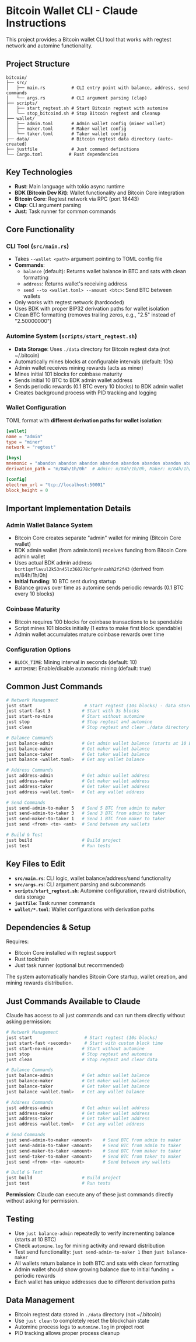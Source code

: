 # Bitcoin Wallet CLI - Claude Instructions

This project provides a Bitcoin wallet CLI tool that works with regtest network and automine functionality.

## Project Structure

```
bitcoin/
├── src/
│   ├── main.rs          # CLI entry point with balance, address, send commands
│   └── args.rs          # CLI argument parsing (clap)
├── scripts/
│   ├── start_regtest.sh # Start Bitcoin regtest with automine
│   └── stop_bitcoind.sh # Stop Bitcoin regtest and cleanup
├── wallet/
│   ├── admin.toml       # Admin wallet config (miner wallet)
│   ├── maker.toml       # Maker wallet config  
│   └── taker.toml       # Taker wallet config
├── data/                # Bitcoin regtest data directory (auto-created)
├── justfile             # Just command definitions
└── Cargo.toml          # Rust dependencies
```

## Key Technologies

- **Rust**: Main language with tokio async runtime
- **BDK (Bitcoin Dev Kit)**: Wallet functionality and Bitcoin Core integration
- **Bitcoin Core**: Regtest network via RPC (port 18443)
- **Clap**: CLI argument parsing
- **Just**: Task runner for common commands

## Core Functionality

### CLI Tool (`src/main.rs`)
- Takes `--wallet <path>` argument pointing to TOML config file
- **Commands**:
  - `balance` (default): Returns wallet balance in BTC and sats with clean formatting
  - `address`: Returns wallet's receiving address
  - `send --to <wallet.toml> --amount <btc>`: Send BTC between wallets
- Only works with regtest network (hardcoded)
- Uses BDK with proper BIP32 derivation paths for wallet isolation
- Clean BTC formatting (removes trailing zeros, e.g., "2.5" instead of "2.50000000")

### Automine System (`scripts/start_regtest.sh`)
- **Data Storage**: Uses `./data` directory for Bitcoin regtest data (not ~/.bitcoin)
- Automatically mines blocks at configurable intervals (default: 10s)
- Admin wallet receives mining rewards (acts as miner)
- Mines initial 101 blocks for coinbase maturity
- Sends initial 10 BTC to BDK admin wallet address
- Sends periodic rewards (0.1 BTC every 10 blocks) to BDK admin wallet
- Creates background process with PID tracking and logging

### Wallet Configuration
TOML format with **different derivation paths for wallet isolation**:
```toml
[wallet]
name = "admin"
type = "miner" 
network = "regtest"

[keys]
mnemonic = "abandon abandon abandon abandon abandon abandon abandon abandon abandon abandon abandon about"
derivation_path = "m/84h/1h/0h"  # Admin: m/84h/1h/0h, Maker: m/84h/1h/1h, Taker: m/84h/1h/2h

[config]
electrum_url = "tcp://localhost:50001"
block_height = 0
```

## Important Implementation Details

### Admin Wallet Balance System
- Bitcoin Core creates separate "admin" wallet for mining (Bitcoin Core wallet)
- BDK admin wallet (from admin.toml) receives funding from Bitcoin Core admin wallet
- Uses actual BDK admin address `bcrt1qmflavul2k53n45lz360278cfgr4nzahh2f2f43` (derived from m/84h/1h/0h)
- **Initial funding**: 10 BTC sent during startup
- Balance grows over time as automine sends periodic rewards (0.1 BTC every 10 blocks)

### Coinbase Maturity
- Bitcoin requires 100 blocks for coinbase transactions to be spendable
- Script mines 101 blocks initially (1 extra to make first block spendable)
- Admin wallet accumulates mature coinbase rewards over time

### Configuration Options
- `BLOCK_TIME`: Mining interval in seconds (default: 10)
- `AUTOMINE`: Enable/disable automatic mining (default: true)

## Common Just Commands

```bash
# Network Management
just start                    # Start regtest (10s blocks) - data stored in ./data
just start-fast 3            # Start with 3s blocks  
just start-no-mine           # Start without automine
just stop                    # Stop regtest and automine
just clean                   # Stop regtest and clear ./data directory

# Balance Commands
just balance-admin           # Get admin wallet balance (starts at 10 BTC, increments over time)
just balance-maker           # Get maker wallet balance
just balance-taker           # Get taker wallet balance
just balance <wallet.toml>   # Get any wallet balance

# Address Commands
just address-admin           # Get admin wallet address
just address-maker           # Get maker wallet address
just address-taker           # Get taker wallet address
just address <wallet.toml>   # Get any wallet address

# Send Commands
just send-admin-to-maker 5   # Send 5 BTC from admin to maker
just send-admin-to-taker 3   # Send 3 BTC from admin to taker
just send-maker-to-taker 1   # Send 1 BTC from maker to taker
just send <from> <to> <amt>  # Send between any wallets

# Build & Test
just build                   # Build project
just test                    # Run tests
```

## Key Files to Edit

- **`src/main.rs`**: CLI logic, wallet balance/address/send functionality
- **`src/args.rs`**: CLI argument parsing and subcommands
- **`scripts/start_regtest.sh`**: Automine configuration, reward distribution, data storage
- **`justfile`**: Task runner commands
- **`wallet/*.toml`**: Wallet configurations with derivation paths

## Dependencies & Setup

Requires:
- Bitcoin Core installed with regtest support
- Rust toolchain
- Just task runner (optional but recommended)

The system automatically handles Bitcoin Core startup, wallet creation, and mining rewards distribution.

## Just Commands Available to Claude

Claude has access to all just commands and can run them directly without asking permission:

```bash
# Network Management
just start                    # Start regtest (10s blocks)
just start-fast <seconds>     # Start with custom block time
just start-no-mine           # Start without automine
just stop                    # Stop regtest and automine
just clean                   # Stop regtest and clear data

# Balance Commands
just balance-admin           # Get admin wallet balance
just balance-maker           # Get maker wallet balance  
just balance-taker           # Get taker wallet balance
just balance <wallet.toml>   # Get any wallet balance

# Address Commands
just address-admin           # Get admin wallet address
just address-maker           # Get maker wallet address
just address-taker           # Get taker wallet address
just address <wallet.toml>   # Get any wallet address

# Send Commands
just send-admin-to-maker <amount>    # Send BTC from admin to maker
just send-admin-to-taker <amount>    # Send BTC from admin to taker
just send-maker-to-taker <amount>    # Send BTC from maker to taker
just send-taker-to-maker <amount>    # Send BTC from taker to maker
just send <from> <to> <amount>       # Send between any wallets

# Build & Test
just build                   # Build project
just test                    # Run tests
```

**Permission**: Claude can execute any of these just commands directly without asking for permission.

## Testing

- Use `just balance-admin` repeatedly to verify incrementing balance (starts at 10 BTC)
- Check `automine.log` for mining activity and reward distribution
- Test send functionality: `just send-admin-to-maker 1` then `just balance-maker`
- All wallets return balance in both BTC and sats with clean formatting
- Admin wallet should show growing balance due to initial funding + periodic rewards
- Each wallet has unique addresses due to different derivation paths

## Data Management

- Bitcoin regtest data stored in `./data` directory (not ~/.bitcoin)
- Use `just clean` to completely reset the blockchain state
- Automine process logs to `automine.log` in project root
- PID tracking allows proper process cleanup